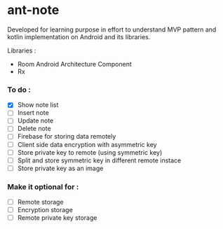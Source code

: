 # ant-note

Developed for learning purpose in effort to understand MVP pattern and kotlin implementation on Android and its libraries.

Libraries :
- Room Android Architecture Component
- Rx

### To do :
- [x] Show note list
- [ ] Insert note
- [ ] Update note
- [ ] Delete note
- [ ] Firebase for storing data remotely
- [ ] Client side data encryption with asymmetric key
- [ ] Store private key to remote (using symmetric key)
- [ ] Split and store symmetric key in different remote instace 
- [ ] Store private key as an image

### Make it optional for :
- [ ] Remote storage
- [ ] Encryption storage
- [ ] Remote private key storage